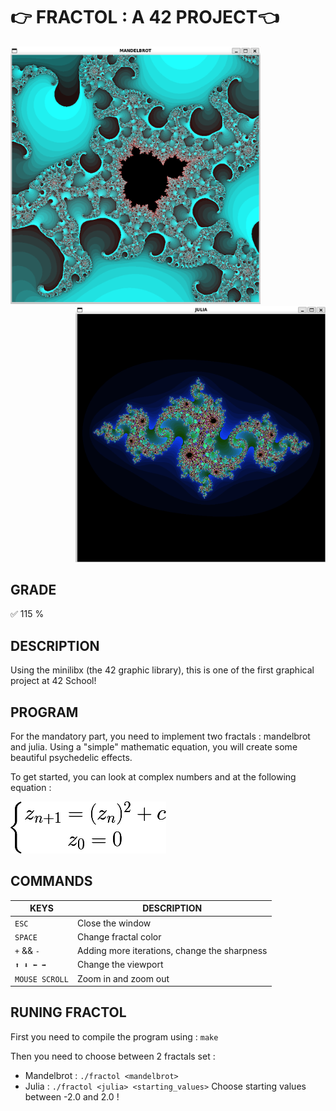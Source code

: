 # 👉 FRACTOL : A 42 PROJECT👈
<div class="row">
  <div classs="column" align="left">
   <img src="img/mandelbrot_set.png" alt="mandelbrot_set" width="400">
  </div>
  <div classs="column" align="right">
   <img src="img/julia_set.png" alt="julia_set" width="400">
  </div>
</div>

## GRADE
✅ 115 %

## DESCRIPTION
Using the minilibx (the 42 graphic library), this is one of the first graphical project at 42 School!

## PROGRAM
For the mandatory part, you need to implement two fractals : mandelbrot and julia. 
Using a "simple" mathematic equation, you will create some beautiful psychedelic effects. 

To get started, you can look at complex numbers and at the following equation : 
<p align=left>
 <img src="img/mandelbrot_eq.gif" alt="mandelbrot_eq">
</p>
 
## COMMANDS

| KEYS | DESCRIPTION |
| ------------- | ------------- |
| ``ESC``  | Close the window |
| ``SPACE`` | Change fractal color |
| ``+`` && ``-`` | Adding more iterations, change the sharpness |
| ``⬆️ ⬇️ ⬅️ ➡️`` | Change the viewport |
| ``MOUSE SCROLL`` | Zoom in and zoom out |
 
## RUNING FRACTOL

First you need to compile the program using :
```make```

 Then you need to choose between 2 fractals set :
 - Mandelbrot : ```./fractol <mandelbrot>```
 - Julia : ```./fractol <julia> <starting_values>```
Choose starting values between -2.0 and 2.0 !
